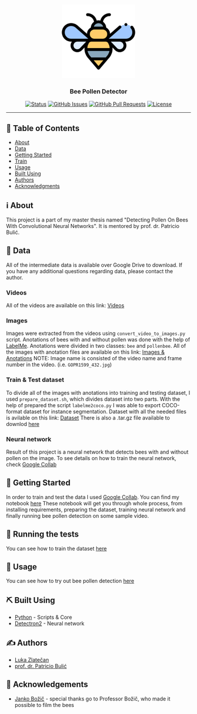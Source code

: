 <p align="center">
  <a href="" rel="noopener">
 <img width=200px height=200px src="logo.png" alt="Project logo"></a>
</p>

<h3 align="center">Bee Pollen Detector</h3>

<div align="center">

[![Status](https://img.shields.io/badge/status-active-success.svg)]()
[![GitHub Issues](https://img.shields.io/github/issues/kylelobo/The-Documentation-Compendium.svg)](https://github.com/lukazlatecan/bee_pollen_detector/issues)
[![GitHub Pull Requests](https://img.shields.io/github/issues-pr/kylelobo/The-Documentation-Compendium.svg)](https://github.com/lukazlatecan/bee_pollen_detector/pulls)
[![License](https://img.shields.io/badge/license-MIT-blue.svg)](/LICENSE)

</div>

---

## 📝 Table of Contents

- [About](#about)
- [Data](#data)
- [Getting Started](#getting_started)
- [Train](#train)
- [Usage](#usage)
- [Built Using](#built_using)
- [Authors](#authors)
- [Acknowledgments](#acknowledgement)

## ℹ️ About <a name = "about"></a>

This project is a part of my master thesis named "Detecting Pollen On Bees With Convolutional Neural Networks". It is mentored by prof. dr. Patricio Bulić.

## 🧐 Data <a name = "data"></a>

All of the intermediate data is available over Google Drive to download. If you have any additional questions regarding data, please contact the author.

### Videos

All of the videos are available on this link: [Videos](https://drive.google.com/drive/folders/1Er3fSRfcOANaKn3t1CKMZWZrcVKtosyC?usp=sharing)

### Images

Images were extracted from the videos using `convert_video_to_images.py` script. Anotations of bees with and without pollen was done with the help of [LabelMe](https://github.com/wkentaro/labelme). Anotations were divided in two classes: `bee` and `pollenbee`.
All of the images with anotation files are available on this link: [Images & Anotations](https://drive.google.com/drive/folders/1CsjobFd0q0M5ljBsELvHJ3u47sCDbzLO?usp=sharing)
NOTE: Image name is consisted of the video name and frame number in the video. (i.e. `GOPR1599_432.jpg`)

### Train & Test dataset

To divide all of the images with anotations into training and testing dataset, I used `prepare_dataset.sh`, which divides dataset into two parts. With the help of prepared the script `labelme2coco.py` I was able to export COCO-format dataset for instance segmentation. Dataset with all the needed files is avilable on this link: [Dataset](https://drive.google.com/drive/folders/1C25sg-YSQFxg4GQJejOFcCqhIYzTOHXH?usp=sharing)
There is also a .tar.gz file available to downlod [here](https://drive.google.com/file/d/1hoHTa1VWoIOD_zpdSP8H0eKSbTvXksqK/view?usp=sharing)

### Neural network

Result of this project is a neural network that detects bees with and without pollen on the image.
To see details on how to train the neural network, check [Google Collab](https://colab.research.google.com/drive/13W2IGGL1Mwt43lsGWSuFLmGI5XHLiRsD?usp=sharing)

## 🏁 Getting Started <a name = "getting_started"></a>

In order to train and test the data I used [Google Collab](https://colab.research.google.com/). You can find my notebook [here](https://colab.research.google.com/drive/13trSURrUEV7lz4fnWbV1wYFCru0fOWuZ) These notebook will get you through whole process, from installing requirements, preparing the dataset, training neural network and finally running bee pollen detection on some sample video.

## 🔧 Running the tests <a train = "train"></a>

You can see how to train the dataset [here](https://colab.research.google.com/drive/13trSURrUEV7lz4fnWbV1wYFCru0fOWuZ#scrollTo=wlqXIXXhW8dA)

## 🎈 Usage <a name="usage"></a>

You can see how to try out bee pollen detection [here](https://colab.research.google.com/drive/13trSURrUEV7lz4fnWbV1wYFCru0fOWuZ#scrollTo=oKBbjnLw5GGG&line=1&uniqifier=1)

## ⛏️ Built Using <a name = "built_using"></a>

- [Python](https://www.python.org) - Scripts & Core
- [Detectron2](https://github.com/facebookresearch/detectron2) - Neural network

## ✍️ Authors <a name = "authors"></a>

- [Luka Zlatečan](https://www.linkedin.com/in/luka-zlatecan/)
- [prof. dr. Patricio Bulić](https://fri.uni-lj.si/sl/o-fakulteti/osebje/patricio-bulic)

## 🎉 Acknowledgements <a name = "acknowledgement"></a>

- [Janko Božič](https://www.bf.uni-lj.si/sl/o-fakulteti/zaposleni/278/bozic-janko) - special thanks go to Professor Božič, who made it possible to film the bees
